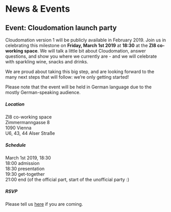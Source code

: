 # News & Events

## Event: Cloudomation launch party

Cloudomation version 1 will be publicly available in February 2019. Join us in celebrating this milestone on **Friday, March 1st 2019** at **18:30** at the **ZI8 co-working space**. We will talk a little bit about Cloudomation, answer questions, and show you where we currently are - and we will celebrate with sparkling wine, snacks and drinks.

We are proud about taking this big step, and are looking forward to the many next steps that will follow: we’re only getting started!

Please note that the event will be held in German language due to the mostly German-speaking audience.

##### Location
ZI8 co-working space  
Zimmermanngasse 8  
1090 Vienna  
U6, 43, 44 Alser Straße  

##### Schedule
March 1st 2019, 18:30  
18:00 admission  
18:30 presentation  
19:30 get-together  
21:00 end (of the official part, start of the unofficial party :)

##### RSVP
Please tell us [here](https://doodle.com/poll/q9srp5h6dubsinz6) if you are coming.
